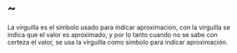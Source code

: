 # ~
La virguilla es el símbolo usado para indicar aproximación, con la virguilla se indica que el valor es aproximado, y por lo tanto cuando no se sabe con certeza el valor, se usa la virguilla como símbolo para indicar aproximación. 
